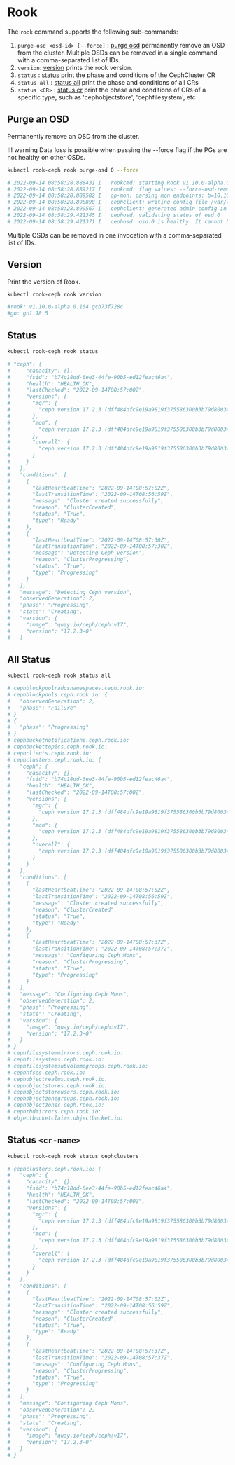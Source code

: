 # Rook

The `rook` command supports the following sub-commands:

1. `purge-osd <osd-id> [--force]` : [purge osd](#purge-osd) permanently remove an OSD from the cluster. Multiple OSDs can be removed in a single command with a comma-separated list of IDs.
2. `version`: [version](#version) prints the rook version.
3. `status`      : [status](#status) print the phase and conditions of the CephCluster CR
4. `status all`  : [status all](#status-all) print the phase and conditions of all CRs
5. `status <CR>` : [status  cr](#status-cr-name) print the phase and conditions of CRs of a specific type, such as 'cephobjectstore', 'cephfilesystem', etc

## Purge an OSD

Permanently remove an OSD from the cluster. 


!!! warning
    Data loss is possible when passing the --force flag if the PGs are not healthy on other OSDs.
    
```bash
kubectl rook-ceph rook purge-osd 0 --force

# 2022-09-14 08:58:28.888431 I | rookcmd: starting Rook v1.10.0-alpha.0.164.gcb73f728c with arguments 'rook ceph osd remove --osd-ids=0 --force-osd-removal=true'
# 2022-09-14 08:58:28.889217 I | rookcmd: flag values: --force-osd-removal=true, --help=false, --log-level=INFO, --operator-image=, --osd-ids=0, --preserve-pvc=false, --service-account=
# 2022-09-14 08:58:28.889582 I | op-mon: parsing mon endpoints: b=10.106.118.240:6789
# 2022-09-14 08:58:28.898898 I | cephclient: writing config file /var/lib/rook/rook-ceph/rook-ceph.config
# 2022-09-14 08:58:28.899567 I | cephclient: generated admin config in /var/lib/rook/rook-ceph
# 2022-09-14 08:58:29.421345 I | cephosd: validating status of osd.0
# 2022-09-14 08:58:29.421371 I | cephosd: osd.0 is healthy. It cannot be removed unless it is 'down'
```

Multiple OSDs can be removed in one invocation with a comma-separated list of IDs.

## Version

Print the version of Rook.

```bash
kubectl rook-ceph rook version

#rook: v1.10.0-alpha.0.164.gcb73f728c
#go: go1.18.5
```

## Status

```bash
kubectl rook-ceph rook status

# "ceph": {
#     "capacity": {},
#     "fsid": "b74c18dd-6ee3-44fe-90b5-ed12feac46a4",
#     "health": "HEALTH_OK",
#     "lastChecked": "2022-09-14T08:57:00Z",
#     "versions": {
#       "mgr": {
#         "ceph version 17.2.3 (dff484dfc9e19a9819f375586300b3b79d80034d) quincy (stable)": 1
#       },
#       "mon": {
#         "ceph version 17.2.3 (dff484dfc9e19a9819f375586300b3b79d80034d) quincy (stable)": 3
#       },
#       "overall": {
#         "ceph version 17.2.3 (dff484dfc9e19a9819f375586300b3b79d80034d) quincy (stable)": 4
#       }
#     }
#   },
#   "conditions": [
#     {
#       "lastHeartbeatTime": "2022-09-14T08:57:02Z",
#       "lastTransitionTime": "2022-09-14T08:56:59Z",
#       "message": "Cluster created successfully",
#       "reason": "ClusterCreated",
#       "status": "True",
#       "type": "Ready"
#     },
#     {
#       "lastHeartbeatTime": "2022-09-14T08:57:30Z",
#       "lastTransitionTime": "2022-09-14T08:57:30Z",
#       "message": "Detecting Ceph version",
#       "reason": "ClusterProgressing",
#       "status": "True",
#       "type": "Progressing"
#     }
#   ],
#   "message": "Detecting Ceph version",
#   "observedGeneration": 2,
#   "phase": "Progressing",
#   "state": "Creating",
#   "version": {
#     "image": "quay.io/ceph/ceph:v17",
#     "version": "17.2.3-0"
#   }
```

## All Status

```bash
kubectl rook-ceph rook status all

# cephblockpoolradosnamespaces.ceph.rook.io:
# cephblockpools.ceph.rook.io: {
#   "observedGeneration": 2,
#   "phase": "Failure"
# }
# {
#   "phase": "Progressing"
# }
# cephbucketnotifications.ceph.rook.io:
# cephbuckettopics.ceph.rook.io:
# cephclients.ceph.rook.io:
# cephclusters.ceph.rook.io: {
#   "ceph": {
#     "capacity": {},
#     "fsid": "b74c18dd-6ee3-44fe-90b5-ed12feac46a4",
#     "health": "HEALTH_OK",
#     "lastChecked": "2022-09-14T08:57:00Z",
#     "versions": {
#       "mgr": {
#         "ceph version 17.2.3 (dff484dfc9e19a9819f375586300b3b79d80034d) quincy (stable)": 1
#       },
#       "mon": {
#         "ceph version 17.2.3 (dff484dfc9e19a9819f375586300b3b79d80034d) quincy (stable)": 3
#       },
#       "overall": {
#         "ceph version 17.2.3 (dff484dfc9e19a9819f375586300b3b79d80034d) quincy (stable)": 4
#       }
#     }
#   },
#   "conditions": [
#     {
#       "lastHeartbeatTime": "2022-09-14T08:57:02Z",
#       "lastTransitionTime": "2022-09-14T08:56:59Z",
#       "message": "Cluster created successfully",
#       "reason": "ClusterCreated",
#       "status": "True",
#       "type": "Ready"
#     },
#     {
#       "lastHeartbeatTime": "2022-09-14T08:57:37Z",
#       "lastTransitionTime": "2022-09-14T08:57:37Z",
#       "message": "Configuring Ceph Mons",
#       "reason": "ClusterProgressing",
#       "status": "True",
#       "type": "Progressing"
#     }
#   ],
#   "message": "Configuring Ceph Mons",
#   "observedGeneration": 2,
#   "phase": "Progressing",
#   "state": "Creating",
#   "version": {
#     "image": "quay.io/ceph/ceph:v17",
#     "version": "17.2.3-0"
#   }
# }
# cephfilesystemmirrors.ceph.rook.io:
# cephfilesystems.ceph.rook.io:
# cephfilesystemsubvolumegroups.ceph.rook.io:
# cephnfses.ceph.rook.io:
# cephobjectrealms.ceph.rook.io:
# cephobjectstores.ceph.rook.io:
# cephobjectstoreusers.ceph.rook.io:
# cephobjectzonegroups.ceph.rook.io:
# cephobjectzones.ceph.rook.io:
# cephrbdmirrors.ceph.rook.io:
# objectbucketclaims.objectbucket.io:
```

## Status `<cr-name>`

```bash
kubectl rook-ceph rook status cephclusters

# cephclusters.ceph.rook.io: {
#   "ceph": {
#     "capacity": {},
#     "fsid": "b74c18dd-6ee3-44fe-90b5-ed12feac46a4",
#     "health": "HEALTH_OK",
#     "lastChecked": "2022-09-14T08:57:00Z",
#     "versions": {
#       "mgr": {
#         "ceph version 17.2.3 (dff484dfc9e19a9819f375586300b3b79d80034d) quincy (stable)": 1
#       },
#       "mon": {
#         "ceph version 17.2.3 (dff484dfc9e19a9819f375586300b3b79d80034d) quincy (stable)": 3
#       },
#       "overall": {
#         "ceph version 17.2.3 (dff484dfc9e19a9819f375586300b3b79d80034d) quincy (stable)": 4
#       }
#     }
#   },
#   "conditions": [
#     {
#       "lastHeartbeatTime": "2022-09-14T08:57:02Z",
#       "lastTransitionTime": "2022-09-14T08:56:59Z",
#       "message": "Cluster created successfully",
#       "reason": "ClusterCreated",
#       "status": "True",
#       "type": "Ready"
#     },
#     {
#       "lastHeartbeatTime": "2022-09-14T08:57:37Z",
#       "lastTransitionTime": "2022-09-14T08:57:37Z",
#       "message": "Configuring Ceph Mons",
#       "reason": "ClusterProgressing",
#       "status": "True",
#       "type": "Progressing"
#     }
#   ],
#   "message": "Configuring Ceph Mons",
#   "observedGeneration": 2,
#   "phase": "Progressing",
#   "state": "Creating",
#   "version": {
#     "image": "quay.io/ceph/ceph:v17",
#     "version": "17.2.3-0"
#   }
# }
```
